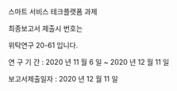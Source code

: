 스마트 서비스 테크플랫폼 과제



최종보고서  제출시 번호는

  위탁연구 20-61 입니다. 

 연 구 기 간 : 2020 년 11 월 6 일 ~ 2020 년 12 월 11 일

 보고서제출일자 : 2020 년 12 월 11 일  